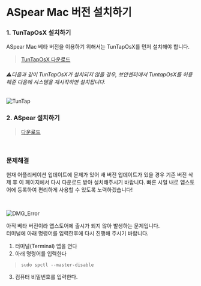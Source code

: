 # ASpear Mac 버전 설치하기

### 1. TunTapOsX 설치하기

ASpear Mac 베타 버전을 이용하기 위해서는 TunTapOsX를 먼저 설치해야 합니다.

> [TunTapOsX 다운로드](https://sourceforge.net/projects/tuntaposx/files/tuntap/20150118/tuntap_20150118.tar.gz)

###### :warning:다음과 같이 TunTapOsX가 설치되지 않을 경우, 보안센터에서 TuntapOsX를 허용해준 다음에 시스템을 재시작하면 설치됩니다.
![TunTap](https://user-images.githubusercontent.com/53137855/62031804-28d29680-b223-11e9-9dab-bbdb1a95776d.png)



### 2. ASpear 설치하기

> [다운로드 ](https://github.com/aspear-internet/ASpear-desktop-release/releases/download/v0.0.36/Sniper-0.0.36.dmg)

<br>

### 문제해결

현재 어플리케이션 업데이트에 문제가 있어 새 버전 업데이트가 있을 경우 기존 버전 삭제 후 이 페이지에서 다시 다운로드 받아 설치해주시기 바랍니다. 빠른 시일 내로 앱스토어에 등록하여 편리하게 사용할 수 있도록 노력하겠습니다!

<br>

![DMG_Error](https://github.com/sniper-internet/ASpear-desktop-release/blob/master/images/DMG%20Error%201.png)

아직 베타 버전이라 앱스토어에 출시가 되지 않아 발생하는 문제입니다.<br/>
터미널에 아래 명령어를 입력한후에 다시 진행해 주시기 바랍니다.

1. 터미널(Terminal) 앱을 연다
2. 아래 명령어를 입력한다
> `sudo spctl --master-disable`
3. 컴퓨터 비밀번호를 입력한다.
